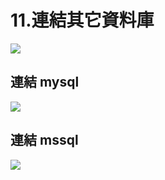 <style>
.highlight {color:red}
.elegant {color:blue}
</style>

# 11.連結其它資料庫

![](https://hackmd.io/_uploads/S1a0-Zd_2.png)

## 連結 mysql
![](https://hackmd.io/_uploads/SkeAl-_On.png)

## 連結 mssql
![](https://hackmd.io/_uploads/r1HKbZuu3.jpg)
